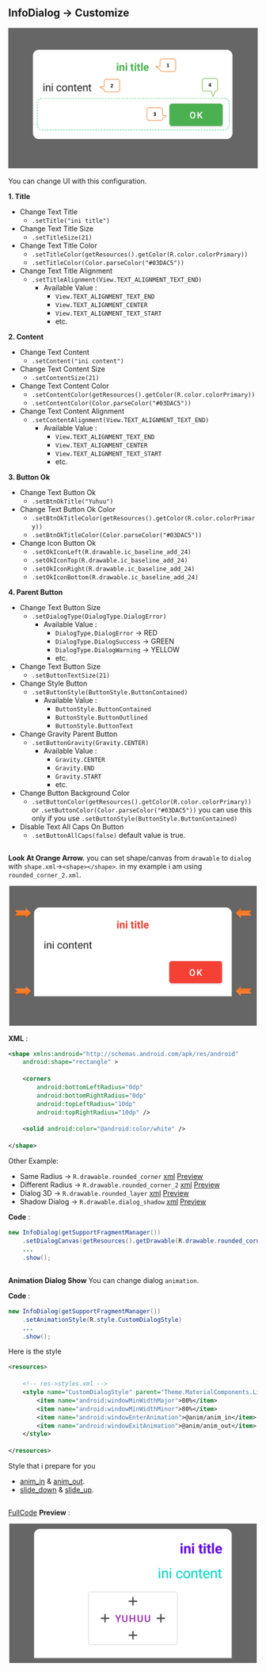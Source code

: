## InfoDialog -> Customize

<p align="center">
  <img src="https://github.com/gzeinnumer/DialogAndroid/blob/master/preview/MyLibDialog_8.png"/>
</p>

You can change UI with this configuration.

**1. Title**
- Change Text Title
  - `.setTitle("ini title")`
- Change Text Title Size
  - `.setTitleSize(21)`
- Change Text Title Color
  - `.setTitleColor(getResources().getColor(R.color.colorPrimary))`
  - `.setTitleColor(Color.parseColor("#03DAC5"))`
- Change Text Title Alignment
  - `.setTitleAlignment(View.TEXT_ALIGNMENT_TEXT_END)`
    - Available Value :
      - `View.TEXT_ALIGNMENT_TEXT_END`
      - `View.TEXT_ALIGNMENT_CENTER`
      - `View.TEXT_ALIGNMENT_TEXT_START`
      - etc.

**2. Content**
- Change Text Content
  - `.setContent("ini content")`
- Change Text Content Size
  - `.setContentSize(21)`
- Change Text Content Color
  - `.setContentColor(getResources().getColor(R.color.colorPrimary))`
  - `.setContentColor(Color.parseColor("#03DAC5"))`
- Change Text Content Alignment
  - `.setContentAlignment(View.TEXT_ALIGNMENT_TEXT_END)`
    - Available Value :
      - `View.TEXT_ALIGNMENT_TEXT_END`
      - `View.TEXT_ALIGNMENT_CENTER`
      - `View.TEXT_ALIGNMENT_TEXT_START`
      - etc.

**3. Button Ok**
- Change Text Button Ok
  - `.setBtnOkTitle("Yuhuu")`
- Change Text Button Ok Color
  - `.setBtnOkTitleColor(getResources().getColor(R.color.colorPrimary))`
  - `.setBtnOkTitleColor(Color.parseColor("#03DAC5"))`
- Change Icon Button Ok
  - `.setOkIconLeft(R.drawable.ic_baseline_add_24)`
  - `.setOkIconTop(R.drawable.ic_baseline_add_24)`
  - `.setOkIconRight(R.drawable.ic_baseline_add_24)`
  - `.setOkIconBottom(R.drawable.ic_baseline_add_24)`

**4. Parent Button**
- Change Text Button Size
  - `.setDialogType(DialogType.DialogError)`
    - Available Value :
      - `DialogType.DialogError` -> RED
      - `DialogType.DialogSuccess` -> GREEN
      - `DialogType.DialogWarning` -> YELLOW
      - etc.
- Change Text Button Size
  - `.setButtonTextSize(21)`
- Change Style Button
  - `.setButtonStyle(ButtonStyle.ButtonContained)`
    - Available Value :
      - `ButtonStyle.ButtonContained`
      - `ButtonStyle.ButtonOutlined`
      - `ButtonStyle.ButtonText`
- Change Gravity Parent Button
  - `.setButtonGravity(Gravity.CENTER)`
    - Available Value :
      - `Gravity.CENTER`
      - `Gravity.END`
      - `Gravity.START`
      - etc.
- Change Button Background Color
  - `.setButtonColor(getResources().getColor(R.color.colorPrimary))` or `.setButtonColor(Color.parseColor("#03DAC5"))` you can use this only if you use `.setButtonStyle(ButtonStyle.ButtonContained)`
- Disable Text All Caps On Button
  - `.setButtonAllCaps(false)` default value is true.

##

**Look At Orange Arrow.** you can set shape/canvas from `drawable` to `dialog` with `shape.xml`->`<shape></shape>`. in my example i am using `rounded_corner_2.xml`.

<p align="center">
  <img src="https://github.com/gzeinnumer/DialogAndroid/blob/master/preview/MyLibDialog_7.png" width="500"/>
</p>

**XML** :
```xml
<shape xmlns:android="http://schemas.android.com/apk/res/android"
    android:shape="rectangle" >

    <corners
        android:bottomLeftRadius="0dp"
        android:bottomRightRadius="0dp"
        android:topLeftRadius="10dp"
        android:topRightRadius="10dp" />

    <solid android:color="@android:color/white" />

</shape>
```
Other Example:
- Same Radius -> `R.drawable.rounded_corner` [xml](https://github.com/gzeinnumer/DialogAndroid/blob/master/example/Shapes/rounded_corner.xml) [Preview](https://github.com/gzeinnumer/DialogAndroid/blob/master/README_SHAPE.md#same-radius)
- Different Radius -> `R.drawable.rounded_corner_2` [xml](https://github.com/gzeinnumer/DialogAndroid/blob/master/example/Shapes/rounded_corner_2.xml) [Preview](https://github.com/gzeinnumer/DialogAndroid/blob/master/README_SHAPE.md#different-radius)
- Dialog 3D -> `R.drawable.rounded_layer` [xml](https://github.com/gzeinnumer/DialogAndroid/blob/master/example/Shapes/rounded_layer.xml) [Preview](https://github.com/gzeinnumer/DialogAndroid/blob/master/README_SHAPE.md#dialog-3d)
- Shadow Dialog -> `R.drawable.dialog_shadow` [xml](https://github.com/gzeinnumer/DialogAndroid/blob/master/example/Shapes/dialog_shadow.xml) [Preview](https://github.com/gzeinnumer/DialogAndroid/blob/master/README_SHAPE.md#shadow-dialog)

**Code** :
```java
new InfoDialog(getSupportFragmentManager())
    .setDialogCanvas(getResources().getDrawable(R.drawable.rounded_corner_2))
    ...
    .show();
```

##

**Animation Dialog Show** You can change dialog `animation`.

**Code** :
```java
new InfoDialog(getSupportFragmentManager())
    .setAnimationStyle(R.style.CustomDialogStyle)
    ...
    .show();
```
Here is the style
```xml
<resources>

    <!-- res->styles.xml -->
    <style name="CustomDialogStyle" parent="Theme.MaterialComponents.Light.Dialog">
        <item name="android:windowMinWidthMajor">80%</item>
        <item name="android:windowMinWidthMinor">80%</item>
        <item name="android:windowEnterAnimation">@anim/anim_in</item>
        <item name="android:windowExitAnimation">@anim/anim_out</item>
    </style>

</resources>
```
Style that i prepare for you
- [anim_in](https://github.com/gzeinnumer/MyLibDialogFragment/blob/master/lib/src/main/res/anim/anim_in.xml) & [anim_out](https://github.com/gzeinnumer/MyLibDialogFragment/blob/master/lib/src/main/res/anim/anim_out.xml).
- [slide_down](https://github.com/gzeinnumer/MyLibDialogFragment/blob/master/lib/src/main/res/anim/slide_down.xml) & [slide_up](https://github.com/gzeinnumer/MyLibDialogFragment/blob/master/lib/src/main/res/anim/slide_up.xml).

##

[FullCode](https://github.com/gzeinnumer/DialogAndroid/blob/master/example/InfoDialog/MainActivity.java) **Preview** :

<p align="center">
  <img src="https://github.com/gzeinnumer/DialogAndroid/blob/master/preview/MyLibDialog_9.png" width="500"/>
</p>